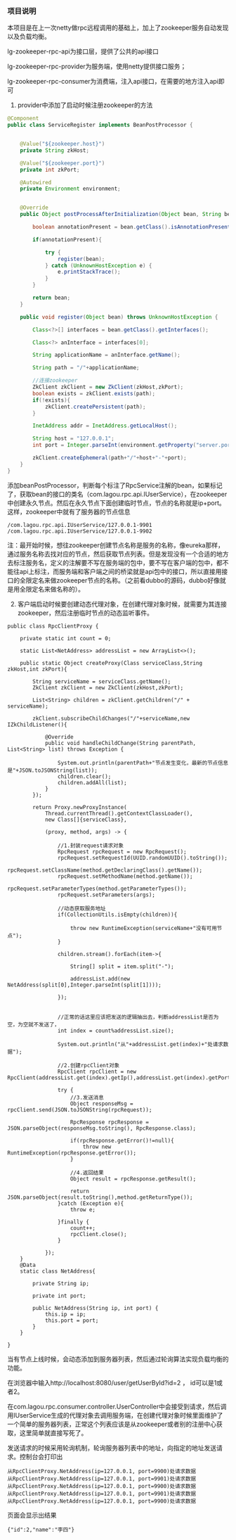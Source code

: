 ### 项目说明
本项目是在上一次netty做rpc远程调用的基础上，加上了zookeeper服务自动发现以及负载均衡。




lg-zookeeper-rpc-api为接口层，提供了公共的api接口

lg-zookeeper-rpc-provider为服务端，使用netty提供接口服务；

lg-zookeeper-rpc-consumer为消费端，注入api接口，在需要的地方注入api即可



1. provider中添加了启动时候注册zookeeper的方法

```java
@Component
public class ServiceRegister implements BeanPostProcessor {


    @Value("${zookeeper.host}")
    private String zkHost;

    @Value("${zookeeper.port}")
    private int zkPort;

    @Autowired
    private Environment environment;


    @Override
    public Object postProcessAfterInitialization(Object bean, String beanName) throws BeansException {

        boolean annotationPresent = bean.getClass().isAnnotationPresent(RpcService.class);

        if(annotationPresent){

            try {
                register(bean);
            } catch (UnknownHostException e) {
                e.printStackTrace();
            }
        }

        return bean;
    }

    public void register(Object bean) throws UnknownHostException {

        Class<?>[] interfaces = bean.getClass().getInterfaces();

        Class<?> anInterface = interfaces[0];

        String applicationName = anInterface.getName();

        String path = "/"+applicationName;

        //连接zookeeper
        ZkClient zkClient = new ZkClient(zkHost,zkPort);
        boolean exists = zkClient.exists(path);
        if(!exists){
            zkClient.createPersistent(path);
        }

        InetAddress addr = InetAddress.getLocalHost();

        String host = "127.0.0.1";
        int port = Integer.parseInt(environment.getProperty("server.port"));

        zkClient.createEphemeral(path+"/"+host+"-"+port);  
    }
}
```

添加beanPostProcessor，判断每个标注了RpcService注解的bean，如果标记了，获取bean的接口的类名（com.lagou.rpc.api.IUserService），在zookeeper中创建永久节点。然后在永久节点下面创建临时节点，节点的名称就是ip+port。这样，zookeeper中就有了服务器的节点信息

```
/com.lagou.rpc.api.IUserService/127.0.0.1-9901
/com.lagou.rpc.api.IUserService/127.0.0.1-9902
```



注：最开始时候，想往zookeeper创建节点名称是服务的名称，像eureka那样，通过服务名称去找对应的节点，然后获取节点列表。但是发现没有一个合适的地方去标注服务名，定义的注解要不写在服务端的包中，要不写在客户端的包中，都不能往api上标注，而服务端和客户端之间的桥梁就是api包中的接口，所以直接用接口的全限定名来做zookeeper节点的名称。（之前看dubbo的源码，dubbo好像就是用全限定名来做名称的）。



2. 客户端启动时候要创建动态代理对象，在创建代理对象时候，就需要为其连接zookeeper，然后注册临时节点的动态监听事件。

```
public class RpcClientProxy {

    private static int count = 0;

    static List<NetAddress> addressList = new ArrayList<>();

    public static Object createProxy(Class serviceClass,String zkHost,int zkPort){

        String serviceName = serviceClass.getName();
        ZkClient zkClient = new ZkClient(zkHost,zkPort);

        List<String> children = zkClient.getChildren("/" + serviceName);

        zkClient.subscribeChildChanges("/"+serviceName,new IZkChildListener(){

            @Override
            public void handleChildChange(String parentPath, List<String> list) throws Exception {

                System.out.println(parentPath+"节点发生变化，最新的节点信息是"+JSON.toJSONString(list));
                children.clear();
                children.addAll(list);
            }
        });

        return Proxy.newProxyInstance(
            Thread.currentThread().getContextClassLoader(),
            new Class[]{serviceClass},

            (proxy, method, args) -> {
                
                //1.封装request请求对象
                RpcRequest rpcRequest = new RpcRequest();
                rpcRequest.setRequestId(UUID.randomUUID().toString());
                rpcRequest.setClassName(method.getDeclaringClass().getName());
                rpcRequest.setMethodName(method.getName());
                rpcRequest.setParameterTypes(method.getParameterTypes());
                rpcRequest.setParameters(args);

                //动态获取服务地址
                if(CollectionUtils.isEmpty(children)){

                    throw new RuntimeException(serviceName+"没有可用节点");
                }

                children.stream().forEach(item->{

                    String[] split = item.split("-");

                    addressList.add(new NetAddress(split[0],Integer.parseInt(split[1])));

                });


                //正常的话这里应该把发送的逻辑抽出去，判断addressList是否为空，为空就不发送了，
                int index = count%addressList.size();

                System.out.println("从"+addressList.get(index)+"处请求数据");

                //2.创建rpcClient对象
                RpcClient rpcClient = new RpcClient(addressList.get(index).getIp(),addressList.get(index).getPort());

                try {
                    //3.发送消息
                    Object responseMsg = rpcClient.send(JSON.toJSONString(rpcRequest));

                    RpcResponse rpcResponse = JSON.parseObject(responseMsg.toString(), RpcResponse.class);

                    if(rpcResponse.getError()!=null){
                        throw new RuntimeException(rpcResponse.getError());
                    }

                    //4.返回结果
                    Object result = rpcResponse.getResult();

                    return JSON.parseObject(result.toString(),method.getReturnType());
                }catch (Exception e){
                    throw e;

                }finally {
                    count++;
                    rpcClient.close();
                }

            });
    }
    @Data
    static class NetAddress{

        private String ip;

        private int port;

        public NetAddress(String ip, int port) {
            this.ip = ip;
            this.port = port;
        }
    }

}
```

当有节点上线时候，会动态添加到服务器列表，然后通过轮询算法实现负载均衡的功能。





在浏览器中输入http://localhost:8080/user/getUserById?id=2 ， id可以是1或者2。

在com.lagou.rpc.consumer.controller.UserController中会接受到请求，然后调用IUserService生成的代理对象去调用服务端，在创建代理对象时候里面维护了一个简单的服务器列表，正常这个列表应该是从zookeeper或者别的注册中心获取，这里简单就直接写死了。



发送请求的时候采用轮询机制，轮询服务器列表中的地址，向指定的地址发送请求。控制台会打印出

```
从RpcClientProxy.NetAddress(ip=127.0.0.1, port=9900)处请求数据
从RpcClientProxy.NetAddress(ip=127.0.0.1, port=9901)处请求数据
从RpcClientProxy.NetAddress(ip=127.0.0.1, port=9900)处请求数据
从RpcClientProxy.NetAddress(ip=127.0.0.1, port=9901)处请求数据
从RpcClientProxy.NetAddress(ip=127.0.0.1, port=9900)处请求数据
```

页面会显示出结果

```
{"id":2,"name":"李四"}
```
